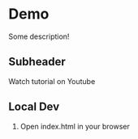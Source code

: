 # Demo

Some description!

## Subheader

Watch tutorial on Youtube

## Local Dev

1. Open index.html in your browser